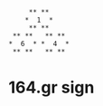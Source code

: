 ```
     ** **
    *  1  *
     ** **
 ** **   ** **
*  6  * *  4  *
 ** **   ** **

```
# 164.gr sign
